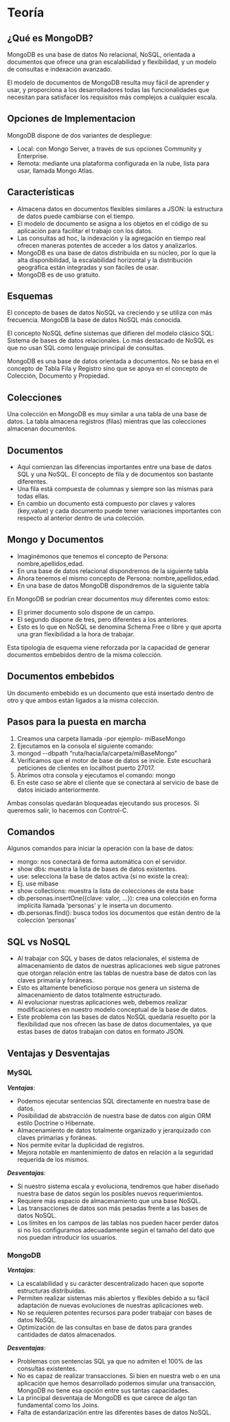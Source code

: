 # Teoría

## ¿Qué es MongoDB?

MongoDB es una base de datos No relacional, NoSQL, orientada a documentos que ofrece una gran escalabilidad y flexibilidad, y un modelo de consultas e indexación avanzado.

El modelo de documentos de MongoDB resulta muy fácil de aprender y usar, y proporciona a los desarrolladores todas las funcionalidades que necesitan para satisfacer los requisitos más complejos a cualquier escala.

## Opciones de Implementacion

MongoDB dispone de dos variantes de despliegue:

- Local: con Mongo Server, a través de sus opciones Community y Enterprise.
- Remota: mediante una plataforma configurada en la nube, lista para usar, llamada Mongo Atlas.

## Características
- Almacena datos en documentos flexibles similares a JSON: la estructura de datos puede cambiarse con el tiempo.
- El modelo de documento se asigna a los objetos en el código de su aplicación para facilitar el trabajo con los datos.
- Las consultas ad hoc, la indexación y la agregación en tiempo real ofrecen maneras potentes de acceder a los datos y analizarlos.
- MongoDB es una base de datos distribuida en su núcleo, por lo que la alta disponibilidad, la escalabilidad horizontal y la distribución geográfica están integradas y son fáciles de usar.
- MongoDB es de uso gratuito.

## Esquemas

El concepto de bases de datos NoSQL va creciendo y se utiliza con más frecuencia. MongoDB la base de datos NoSQL más conocida.

El concepto NoSQL define sistemas que difieren del modelo clásico SQL: Sistema de bases de datos relacionales. Lo más destacado de NoSQL es que no usan SQL como lenguaje principal de consultas.

MongoDB es una base de datos orientada a documentos. No se basa en el concepto de Tabla Fila y Registro sino que se apoya en el concepto de Colección, Documento y Propiedad.

## Colecciones

Una colección en MongoDB es muy similar a una tabla de una base de datos. La tabla almacena registros (filas) mientras que las colecciones almacenan documentos.

## Documentos

- Aquí comienzan las diferencias importantes entre una base de datos SQL y una NoSQL. El concepto de fila y de documentos son bastante diferentes. 
- Una fila está compuesta de columnas y siempre son las mismas para todas ellas. 
- En cambio un documento está compuesto por claves y valores (key,value) y cada documento puede tener variaciones importantes con respecto al anterior dentro de una colección. 

## Mongo y Documentos

- Imaginémonos que tenemos el concepto de Persona: nombre,apellidos,edad. 
- En una base de datos relacional dispondremos de la siguiente tabla
- Ahora tenemos el mismo concepto de Persona: nombre,apellidos,edad.
- En una base de datos MongoDB dispondremos de la siguiente tabla

En MongoDB se podrían crear documentos muy diferentes como estos:

- El primer documento solo dispone de un campo. 
- El segundo dispone de tres, pero diferentes a los anteriores. 
- Esto es lo que en NoSQL se denomina Schema Free o libre y que aporta una gran flexibilidad a la hora de trabajar.

Esta tipología de esquema viene reforzada por la capacidad de generar documentos embebidos dentro de la misma colección.

## Documentos embebidos

Un documento embebido es un documento que está insertado dentro de otro y que ambos están ligados a la misma colección.

## Pasos para la puesta en marcha
1. Creamos una carpeta llamada -por ejemplo- miBaseMongo
2. Ejecutamos en la consola el siguiente comando:
3. mongod --dbpath “ruta/hacia/la/carpeta/miBaseMongo”
4. Verificamos que el motor de base de datos se inicie. Este escuchará peticiones de clientes en localhost puerto 27017.
5. Abrimos otra consola y ejecutamos el comando: mongo
6. En este caso se abre el cliente que se conectará al servicio de base de datos iniciado anteriormente.

Ambas consolas quedarán bloqueadas ejecutando sus procesos. Si queremos salir, lo hacemos con Control-C.

## Comandos

Algunos comandos para iniciar la operación con la base de datos:
- mongo: nos conectará de forma automática con el servidor. 
- show dbs: muestra la lista de bases de datos existentes.
- use: selecciona la base de datos activa (si no existe la crea):
- Ej. use mibase
- show collections: muestra la lista de colecciones de esta base
- db.personas.insertOne({clave: valor, ...}): crea una colección en forma implícita llamada ‘personas’ y le inserta un documento.
- db.personas.find(): busca todos los documentos que están dentro de la colección ‘personas’

## SQL vs NoSQL

- Al trabajar con SQL y bases de datos relacionales, el sistema de almacenamiento de datos de nuestras aplicaciones web sigue patrones que otorgan relación entre las tablas de nuestra base de datos con las claves primaria y foráneas. 
- Esto es altamente beneficioso porque nos genera un sistema de almacenamiento de datos totalmente estructurado.
- Al evolucionar nuestras aplicaciones web, debemos realizar modificaciones en nuestro modelo conceptual de la base de datos.
- Este problema con las bases de datos NoSQL quedaría resuelto por la flexibilidad que nos ofrecen las base de datos documentales, ya que estas bases de datos trabajan con datos en formato JSON.

## Ventajas y Desventajas

### MySQL

**_Ventajas_**:

- Podemos ejecutar sentencias SQL directamente en nuestra base de datos.
- Posibilidad de abstracción de nuestra base de datos con algún ORM estilo Doctrine o Hibernate.
- Almacenamiento de datos totalmente organizado y jerarquizado con claves primarias y foráneas.
- Nos permite evitar la duplicidad de registros.
- Mejora notable en mantenimiento de datos en relación a la seguridad requerida de los mismos.

**_Desventajas_**:

- Si nuestro sistema escala y evoluciona, tendremos que haber diseñado nuestra base de datos según los posibles nuevos requerimientos.
- Requiere más espacio de almacenamiento que una base NoSQL.
- Las transacciones de datos son más pesadas frente a las bases de datos NoSQL.
- Los límites en los campos de las tablas nos pueden hacer perder datos si no los configuramos adecuadamente según el tamaño del dato que nos puedan introducir los usuarios.

### MongoDB

**_Ventajas_**:

- La escalabilidad y su carácter descentralizado hacen que soporte estructuras distribuidas.
- Permiten realizar sistemas más abiertos y flexibles debido a su fácil adaptación de nuevas evoluciones de nuestras aplicaciones web.
- No se requieren potentes recursos para poder trabajar con bases de datos NoSQL.
- Optimización de las consultas en base de datos para grandes cantidades de datos almacenados.

**_Desventajas_**:

- Problemas con sentencias SQL ya que no admiten el 100% de las consultas existentes.
- No es capaz de realizar transacciones. Si bien en nuestra web o en una aplicación que hemos desarrollado podemos simular una transacción, MongoDB no tiene esa opción entre sus tantas capacidades.
- La principal desventaja de MongoDB es que carece de algo tan fundamental como los Joins.
- Falta de estandarización entre las diferentes bases de datos NoSQL.

